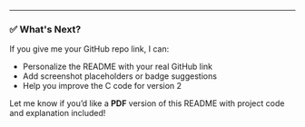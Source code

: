---

### ✅ What's Next?

If you give me your GitHub repo link, I can:
- Personalize the README with your real GitHub link
- Add screenshot placeholders or badge suggestions
- Help you improve the C code for version 2

Let me know if you’d like a **PDF** version of this README with project code and explanation included!